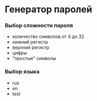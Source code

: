 # Генератор паролей

### Выбор сложности пароля

- количество символов от 4 до 32
- нижний регистр
- верхний регистр
- цифры
- "простые" символы

### Выбор языка

- rus
- en
- test

